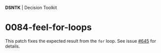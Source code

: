 **DSNTK** | Decision Toolkit

# 0084-feel-for-loops

This patch fixes the expected result from the `for` loop.
See issue [\#645](https://github.com/dmn-tck/tck/issues/645) for details. 
